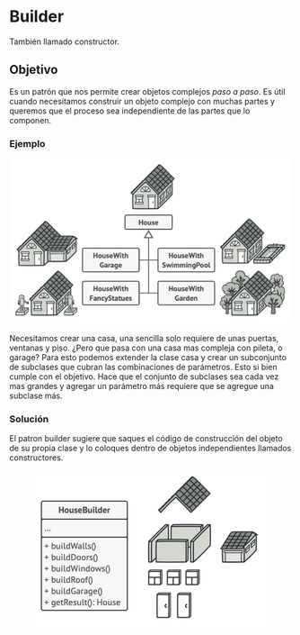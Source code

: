 # Builder
También llamado constructor.

##  Objetivo
Es un patrón que nos permite crear objetos complejos *paso a paso*.
Es útil cuando necesitamos construir un objeto complejo con muchas partes y queremos que el proceso sea independiente de las partes que lo componen.


### Ejemplo

<p align="center">
  <img src="./image-1.png" alt="House Builder example" />
</p>

Necesitamos crear una casa, una sencilla solo requiere de unas puertas, ventanas y piso. ¿Pero que pasa con una casa mas compleja con pileta, o garage?
Para esto podemos extender la clase casa y crear un subconjunto de subclases que cubran las combinaciones de parámetros. Esto si bien cumple con el objetivo. Hace que el conjunto de subclases sea cada vez mas grandes y agregar un parámetro más requiere que se agregue una subclase más. 


### Solución

El patron builder sugiere que saques el código de construcción del objeto de su propia clase y lo coloques dentro de objetos independientes llamados constructores.

<p align="center">
  <img alt="text" src="image-2.png" />
</p>